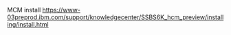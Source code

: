 MCM install	https://www-03preprod.ibm.com/support/knowledgecenter/SSBS6K_hcm_preview/installing/install.html
